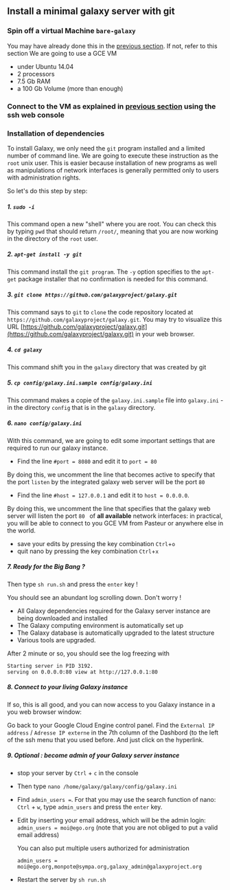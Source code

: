 ## Install a minimal galaxy server with git

### Spin off a virtual Machine `bare-galaxy`
You may have already done this in the [previous section](spin_off_VM.md). If not, refer to this section
We are going to use a GCE VM 
- under Ubuntu 14.04
- 2 processors
- 7.5 Gb RAM
- a 100 Gb Volume (more than enough)

### Connect to the VM as explained in [previous section](spin_off_VM.md) using the ssh web console

### Installation of dependencies

To install Galaxy, we only need the `git` program installed and a limited number of command line.
We are going to execute these instruction as the `root` unix user. This is easier because installation
of new programs as well as manipulations of network interfaces is generally permitted only
to users with administration rights.

So let's do this step by step:

##### 1. `sudo -i`

This command open a new "shell" where you are root. You can check this by typing `pwd` that
should return `/root/`, meaning that you are now working in the directory of the `root` user.

##### 2. `apt-get install -y git`

This command install the `git program`. The `-y` option specifies to the `apt-get` package
installer that no confirmation is needed for this command.

##### 3. `git clone https://github.com/galaxyproject/galaxy.git`

This command says to `git` to `clone` the code repository located at `https://github.com/galaxyproject/galaxy.git`.
You may try to visualize this URL [https://github.com/galaxyproject/galaxy.git](https://github.com/galaxyproject/galaxy.git)
in your web browser.

##### 4. `cd galaxy`

This command shift you in the `galaxy` directory that was created by git

##### 5. `cp config/galaxy.ini.sample config/galaxy.ini`

This command makes a copie of the `galaxy.ini.sample` file into `galaxy.ini` - in the
directory `config` that is in the `galaxy` directory.

##### 6. `nano config/galaxy.ini`

With this command, we are going to edit some important settings that are required to run our galaxy instance.

- Find the line `#port = 8080` and edit it to `port = 80`

By doing this, we uncomment the line that becomes active to specify that the port `listen` by the
integrated galaxy web server will be the port `80`

- Find the line `#host = 127.0.0.1` and edit it to `host = 0.0.0.0`.

By doing this, we uncomment the line that specifies that the galaxy web server will listen the port `80 `
of **all available** network interfaces: in practical, you will be able to connect to you GCE VM from Pasteur or
anywhere else in the world.

- save your edits by pressing the key combination `Ctrl`+`o`
- quit nano by pressing the key combination `Ctrl`+`x`

##### 7. Ready for the Big Bang ?

Then type `sh run.sh` and press the `enter` key !

You should see an abundant log scrolling down. Don't worry !
- All Galaxy dependencies required for the Galaxy server instance are being downloaded and installed
- The Galaxy computing environment is automatically set up
- The Galaxy database is automatically upgraded to the latest structure
- Various tools are upgraded.

After 2 minute or so, you should see the log freezing with

```
Starting server in PID 3192.
serving on 0.0.0.0:80 view at http://127.0.0.1:80
```
##### 8. Connect to your living Galaxy instance

If so, this is all good, and you can now access to you Galaxy instance in a you web browser window:

Go back to your Google Cloud Engine control panel. Find the `External IP address` / `Adresse IP externe`
in the 7th column of the Dashbord (to the left of the ssh menu that you used before. And just click on the hyperlink.

##### 9. Optional : become admin of your Galaxy server instance
- stop your server by `Ctrl` + `c` in the console
- Then type `nano /home/galaxy/galaxy/config/galaxy.ini`
- Find `admin_users =`. For that you may use the search function of nano: `Ctrl` + `w`, type `admin_users` and press the `enter` key.
- Edit by inserting your email address, which will be the admin login:
    `admin_users = moi@ego.org` (note that you are not obliged to put a valid email address)
    
    You can also put multiple users authorized for administration
    
    `admin_users = moi@ego.org,monpote@sympa.org,galaxy_admin@galaxyproject.org`

- Restart the server by `sh run.sh`









